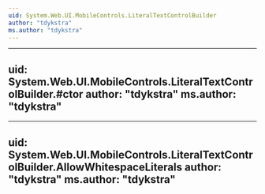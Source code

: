 ```yaml
---
uid: System.Web.UI.MobileControls.LiteralTextControlBuilder
author: "tdykstra"
ms.author: "tdykstra"
---
```


---
uid: System.Web.UI.MobileControls.LiteralTextControlBuilder.#ctor
author: "tdykstra"
ms.author: "tdykstra"
---

---
uid: System.Web.UI.MobileControls.LiteralTextControlBuilder.AllowWhitespaceLiterals
author: "tdykstra"
ms.author: "tdykstra"
---
